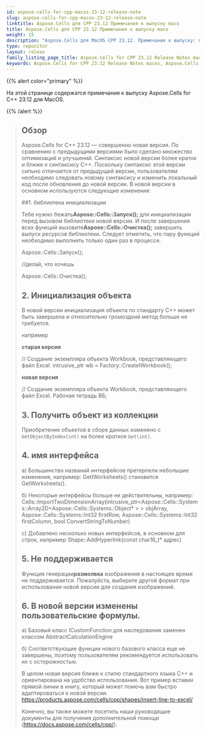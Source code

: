 ```yaml
---
id: aspose-cells-for-cpp-macos-23-12-release-note
slug: aspose-cells-for-cpp-macos-23-12-release-note
linktitle: Aspose.Cells для CPP 23.12 Примечания к выпуску maco
title: Aspose.Cells для CPP 23.12 Примечания к выпуску maco
weight: 15
description: "Aspose.Cells для MacOS CPP 23.12. Примечания к выпуску: последние улучшения, новые функции и исправления."
type: repositor
layout: releas
family_listing_page_title: Aspose.Cells for CPP 23.12 Release Notes maco
keywords: Aspose.Cells for CPP 23.12 Release Notes macos, Aspose.Cells for CPP 23.12 macos updates and fixe
---
```

{{% alert color="primary" %}}

На этой странице содержатся примечания к выпуску Aspose.Cells for C++ 23.12 для MacOS.

{{% /alert %}}

> ## Обзор
> Aspose.Cells for C++ 23.12 — совершенно новая версия. По сравнению с предыдущими версиями было сделано множество оптимизаций и улучшений. Синтаксис новой версии более краток и ближе к синтаксису C++.
> Поскольку синтаксис этой версии сильно отличается от предыдущей версии, пользователям необходимо следовать новому синтаксису и изменить локальный код после обновления до новой версии.
> В новой версии в основном используются следующие изменения:
>
> ##1. библиотека инициализации
>
 >Тебе нужно бежать**Aspose::Cells::Запуск();** для инициализации перед вызовом библиотеки новой версии. И после завершения всех функций вызовите**Aspose::Cells::Очистка();** завершить выпуск ресурсов библиотеки.
> Следует отметить, что пару функций необходимо выполнить только один раз в процессе.
>
> Aspose::Cells::Запуск();
>     
> //делай, что хочешь
>     
> Aspose::Cells::Очистка();
>
> ## 2. Инициализация объекта
>
> В новой версии инициализация объекта по стандарту C++ может быть завершена и относительно громоздкий метод больше не требуется.
> 
> например
> 
>    **старая версия**
>
> // Создание экземпляра объекта Workbook, представляющего файл Excel.
> intrusive_ptr<IWorkbook> wb = Factory::CreateIWorkbook();
>
>    **новая версия**
>
> // Создание экземпляра объекта Workbook, представляющего файл Excel.
> Рабочая тетрадь ВБ;
>
> ## 3. Получить объект из коллекции
> Приобретение объектов в сборе данных изменено с `GetObjectByIndex(int)` на более краткое `Get(int)`.
>
> ## 4. имя интерфейса
> 
 > а) Большинство названий интерфейсов претерпели небольшие изменения, например: GetIWorksheets() становится GetWorksheets().
>
> б) Некоторые интерфейсы больше не действительны, например: Cells::ImportTwoDimensionArray(intrusive_ptr<Aspose::Cells::Systems::Array2D<Aspose::Cells::Systems::Object* > > objArray, Aspose::Cells::Systems::Int32 firstRow, Aspose::Cells::Systems::Int32 firstColumn, bool ConvertStringToNumber)
>
> c) Добавлено несколько новых интерфейсов, в основном для строк, например Shape::AddHyperlink(const char16_t* адрес)
>
> ## 5. Не поддерживается
>
 > Функция генерации**размолвка** изображения в настоящее время не поддерживается. Пожалуйста, выберите другой формат при использовании новой версии для создания изображений.
>
> ## 6. В новой версии изменены пользовательские формулы.
>
> а) Базовый класс ICustomFunction для наследования заменен классом AbstractCalculationEngine
>
> б) Соответствующие функции нового базового класса еще не завершены, поэтому пользователям рекомендуется использовать их с осторожностью.
>
> В целом новая версия ближе к стилю стандартного языка C++ и ориентирована на удобство использования. Вот пример вставки прямой линии в книгу, который может помочь вам быстро адаптироваться к новой версии.
> https://products.aspose.com/cells/cpp/shapes/insert-line-to-excel/
>
> Конечно, вы также можете посетить наши руководящие документы для получения дополнительной помощи (https://docs.aspose.com/cells/cpp/).
